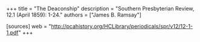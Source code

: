 +++
title = "The Deaconship"
description = "Southern Presbyterian Review, 12.1 (April 1859): 1-24."
authors = ["James B. Ramsay"]

[sources]
web = "http://pcahistory.org/HCLibrary/periodicals/spr/v12/12-1-1.pdf"
+++
